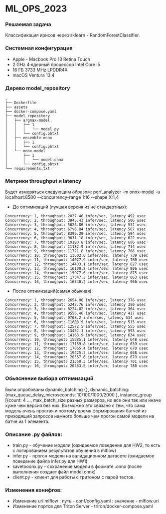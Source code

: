 # ML_OPS_2023



### Решаемая задача
Классификация ирисов через sklearn - RandomForestClassifier.

### Системная конфигурация
* Apple - Macbook Pro 13 Retina Touch
* 2 GHz 4‑ядерный процессор Intel Core i5
* 16 ГБ 3733 MHz LPDDR4X
* macOS Ventura 13.4

### Дерево model_repository
```
.
├── Dockerfile
├── assets
├── docker-compose.yaml
├── model_repository
│   ├── argmax-model
│   │   ├── 1
│   │   │   └── model.py
│   │   └── config.pbtxt
│   ├── ensemble-onnx
│   │   ├── 1
│   │   └── config.pbtxt
│   └── onnx-model
│       ├── 1
│       │   └── model.onnx
│       └── config.pbtxt
└── requirements.txt
```
### Метрики throughput и latency
Будет измеряться следующим образом:
perf_analyzer -m onnx-model -u localhost:8500 --concurrency-range 1:16 --shape X:1,4
* До оптимизаций (лучшая версия из не стандартных):
```
Concurrency: 1, throughput: 2027.46 infer/sec, latency 492 usec
Concurrency: 2, throughput: 3945.43 infer/sec, latency 506 usec
Concurrency: 3, throughput: 5626.86 infer/sec, latency 532 usec
Concurrency: 4, throughput: 6796.04 infer/sec, latency 587 usec
Concurrency: 5, throughput: 8396.28 infer/sec, latency 594 usec
Concurrency: 6, throughput: 9631.18 infer/sec, latency 622 usec
Concurrency: 7, throughput: 10180.8 infer/sec, latency 686 usec
Concurrency: 8, throughput: 11182.9 infer/sec, latency 714 usec
Concurrency: 9, throughput: 11721.8 infer/sec, latency 766 usec
Concurrency: 10, throughput: 13502.6 infer/sec, latency 739 usec
Concurrency: 11, throughput: 14077.9 infer/sec, latency 780 usec
Concurrency: 12, throughput: 14483.1 infer/sec, latency 827 usec
Concurrency: 13, throughput: 16100.2 infer/sec, latency 806 usec
Concurrency: 14, throughput: 15977.6 infer/sec, latency 875 usec
Concurrency: 15, throughput: 17347.3 infer/sec, latency 863 usec
Concurrency: 16, throughput: 16540.2 infer/sec, latency 966 usec
```
* После оптимизаций(самая обычная):
```
Concurrency: 1, throughput: 2654.08 infer/sec, latency 376 usec
Concurrency: 2, throughput: 5242.76 infer/sec, latency 380 usec
Concurrency: 3, throughput: 8224.02 infer/sec, latency 364 usec
Concurrency: 4, throughput: 9556.46 infer/sec, latency 417 usec
Concurrency: 5, throughput: 9708.2 infer/sec, latency 514 usec
Concurrency: 6, throughput: 11608.9 infer/sec, latency 515 usec
Concurrency: 7, throughput: 12572.5 infer/sec, latency 555 usec
Concurrency: 8, throughput: 13452.1 infer/sec, latency 593 usec
Concurrency: 9, throughput: 14163.9 infer/sec, latency 634 usec
Concurrency: 10, throughput: 15385.1 infer/sec, latency 648 usec
Concurrency: 11, throughput: 17159.8 infer/sec, latency 639 usec
Concurrency: 12, throughput: 17865.4 infer/sec, latency 670 usec
Concurrency: 13, throughput: 19425.3 infer/sec, latency 668 usec
Concurrency: 14, throughput: 20567.6 infer/sec, latency 679 usec
Concurrency: 15, throughput: 21360.3 infer/sec, latency 701 usec
Concurrency: 16, throughput: 20463.5 infer/sec, latency 780 usec
```

### Обьяснение выбора оптимизаций
Были опробованы dynamic_batching {}, dynamic_batching: {max_queue_delay_microseconds: 10/100/1000/2000 },
instance_group [{count: 4 ..., max_batch_size разных размеров, но все они так или иначе хуже чем версия без них. Возможно это связано с тем, что сама модель очень простая и поэтому время формирования батчей из приходящий запросов намного больше чем прогон самой модели на батче из 1 элемента.

### Описание .py файлов:
* train.py - обучение модели (ожидаемое поведение для HW2, то есть с логированием результатов обучения в mlflow)
* infer.py - прогон модели на валидационном датасете (ожидаемое поведение файла infer.py для HW1)
* savetooonx.py - сохранение модели в формате .onnx (после выполнения создает файл model.onnx)
* client.py - клиент для работы с тритоном с парой тестов.


### Изменения конифгов:
* Изменение uri mlflow : путь - conf/config.yaml : значение - mlflow.uri
* Изменение портов для Triton Server - triron/docker-compose.yaml
